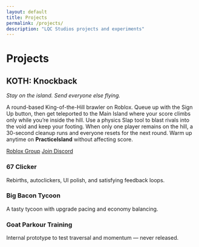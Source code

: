 ```yaml
---
layout: default
title: Projects
permalink: /projects/
description: "LQC Studios projects and experiments"
---
```


# Projects

<section class="featured reveal">
  <div>
    <h2>KOTH: Knockback</h2>
    <p class="muted"><em>Stay on the island. Send everyone else flying.</em></p>
    <p class="muted">
      A round-based King-of-the-Hill brawler on Roblox. Queue up with the Sign Up button, then get
      teleported to the Main Island where your score climbs only while you’re inside the hill. Use a
      physics Slap tool to blast rivals into the void and keep your footing. When only one player
      remains on the hill, a 30-second cleanup runs and everyone resets for the next round. Warm up
      anytime on <strong>PracticeIsland</strong> without affecting score.
    </p>
    <p>
      <a class="btn btn--solid" href="https://www.roblox.com/share/g/5641441" target="_blank" rel="noopener">Roblox Group</a>
      <a class="btn btn--ghost" href="https://discord.gg/eFWCcxUbE7" target="_blank" rel="noopener">Join Discord</a>
    </p>
  </div>
  <div class="media"></div>
</section>

<div class="hr"></div>

<div class="grid">
  <article class="card reveal">
    <h3>67 Clicker</h3>
    <p class="muted">Rebirths, autoclickers, UI polish, and satisfying feedback loops.</p>
  </article>
  <article class="card reveal">
    <h3>Big Bacon Tycoon</h3>
    <p class="muted">A tasty tycoon with upgrade pacing and economy balancing.</p>
  </article>
  <article class="card reveal">
    <h3>Goat Parkour Training</h3>
    <p class="muted">Internal prototype to test traversal and momentum — never released.</p>
  </article>
</div>
